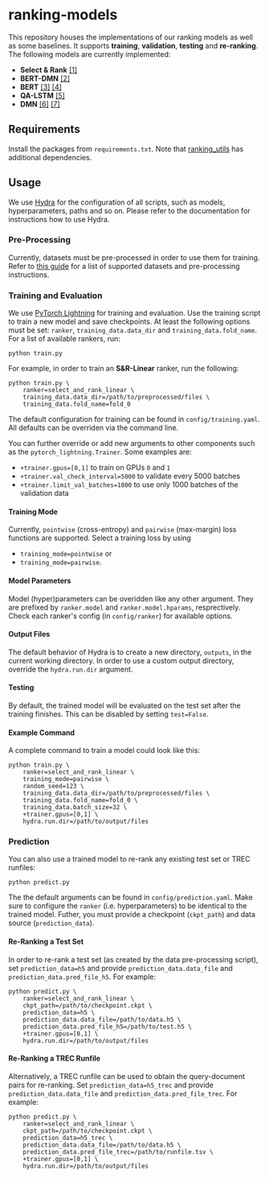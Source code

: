 # ranking-models
This repository houses the implementations of our ranking models as well as some baselines. It supports __training__, __validation__, __testing__ and __re-ranking__. The following models are currently implemented:
* __Select & Rank__ [[1]](https://arxiv.org/abs/2106.12460)
* __BERT-DMN__ [[2]](https://arxiv.org/abs/2106.07316)
* __BERT__ [[3]](https://dl.acm.org/doi/10.5555/3295222.3295349) [[4]](https://arxiv.org/abs/1901.04085)
* __QA-LSTM__ [[5]](https://aclanthology.org/P16-1044/)
* __DMN__ [[6]](http://proceedings.mlr.press/v48/kumar16.pdf) [[7]](http://proceedings.mlr.press/v48/xiong16.pdf)

## Requirements
Install the packages from `requirements.txt`. Note that [ranking_utils](https://github.com/mrjleo/ranking-utils) has additional dependencies.

## Usage
We use [Hydra](https://hydra.cc/) for the configuration of all scripts, such as models, hyperparameters, paths and so on. Please refer to the documentation for instructions how to use Hydra.

### Pre-Processing
Currently, datasets must be pre-processed in order to use them for training. Refer to [this guide](https://github.com/mrjleo/ranking-utils#dataset-pre-processing) for a list of supported datasets and pre-processing instructions.

### Training and Evaluation
We use [PyTorch Lightning](https://pytorchlightning.ai/) for training and evaluation. Use the training script to train a new model and save checkpoints. At least the following options must be set: `ranker`, `training_data.data_dir` and `training_data.fold_name`. For a list of available rankers, run:
```
python train.py
```
For example, in order to train an __S&R-Linear__ ranker, run the following:
```
python train.py \
    ranker=select_and_rank_linear \
    training_data.data_dir=/path/to/preprocessed/files \
    training_data.fold_name=fold_0
```
The default configuration for training can be found in `config/training.yaml`. All defaults can be overriden via the command line.

You can further override or add new arguments to other components such as the `pytorch_lightning.Trainer`. Some examples are: 
* `+trainer.gpus=[0,1]` to train on GPUs `0` and `1`
* `+trainer.val_check_interval=5000` to validate every 5000 batches
* `+trainer.limit_val_batches=1000` to use only 1000 batches of the validation data

#### Training Mode
Currently, `pointwise` (cross-entropy) and `pairwise` (max-margin) loss functions are supported. Select a training loss by using
* `training_mode=pointwise` or
* `training_mode=pairwise`.

#### Model Parameters
Model (hyper)parameters can be overidden like any other argument. They are prefixed by `ranker.model` and `ranker.model.hparams`, resprectively. Check each ranker's config (in `config/ranker`) for available options.

#### Output Files
The default behavior of Hydra is to create a new directory, `outputs`, in the current working directory. In order to use a custom output directory, override the `hydra.run.dir` argument.

#### Testing
By default, the trained model will be evaluated on the test set after the training finishes. This can be disabled by setting `test=False`.

#### Example Command
A complete command to train a model could look like this:
```
python train.py \
    ranker=select_and_rank_linear \
    training_mode=pairwise \
    random_seed=123 \
    training_data.data_dir=/path/to/preprocessed/files \
    training_data.fold_name=fold_0 \
    training_data.batch_size=32 \
    +trainer.gpus=[0,1] \
    hydra.run.dir=/path/to/output/files
```

### Prediction
You can also use a trained model to re-rank any existing test set or TREC runfiles:
```
python predict.py
```
The the default arguments can be found in `config/prediction.yaml`. Make sure to configure the `ranker` (i.e. hyperparameters) to be identical to the trained model. Futher, you must provide a checkpoint (`ckpt_path`) and data source (`prediction_data`).

#### Re-Ranking a Test Set
In order to re-rank a test set (as created by the data pre-processing script), set `prediction_data=h5` and provide `prediction_data.data_file` and `prediction_data.pred_file_h5`. For example:
```
python predict.py \
    ranker=select_and_rank_linear \
    ckpt_path=/path/to/checkpoint.ckpt \
    prediction_data=h5 \
    prediction_data.data_file=/path/to/data.h5 \
    prediction_data.pred_file_h5=/path/to/test.h5 \
    +trainer.gpus=[0,1] \
    hydra.run.dir=/path/to/output/files
```

#### Re-Ranking a TREC Runfile
Alternatively, a TREC runfile can be used to obtain the query-document pairs for re-ranking. Set `prediction_data=h5_trec` and provide `prediction_data.data_file` and `prediction_data.pred_file_trec`. For example:
```
python predict.py \
    ranker=select_and_rank_linear \
    ckpt_path=/path/to/checkpoint.ckpt \
    prediction_data=h5_trec \
    prediction_data.data_file=/path/to/data.h5 \
    prediction_data.pred_file_trec=/path/to/runfile.tsv \
    +trainer.gpus=[0,1] \
    hydra.run.dir=/path/to/output/files
```
